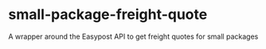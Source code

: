 # small-package-freight-quote
A wrapper around the Easypost API to get freight quotes for small packages
